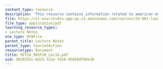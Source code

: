 ```yaml
---
content_type: resource
description: 'This resource contains information related to american english dialects. '
file: https://ol-ocw-studio-app-qa.s3.amazonaws.com/courses/24-901-language-and-its-structure-i-phonology-fall-2010/db28555c6d15321e7d1695858df86e38_MIT24_901F10_Lec14.pdf
file_type: application/pdf
learning_resource_types:
- Lecture Notes
ocw_type: OCWFile
parent_title: Lecture Notes
parent_type: CourseSection
resourcetype: Document
title: MIT24_901F10_Lec14.pdf
uid: db28555c-6d15-321e-7d16-95858df86e38
---
```

